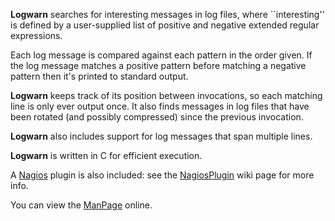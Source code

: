**Logwarn** searches for interesting messages in log files, where ``interesting'' is defined by a user-supplied list of positive and negative extended regular expressions.

Each log message is compared against each pattern in the order given.  If the log message matches a positive pattern before matching a negative pattern then it's printed to standard output.

**Logwarn** keeps track of its position between invocations, so each matching line is only ever output once.  It also finds messages in log files that have been rotated (and possibly compressed) since the previous invocation.

**Logwarn** also includes support for log messages that span multiple lines.

**Logwarn** is written in C for efficient execution.

A [Nagios](http://www.nagios.org/) plugin is also included: see the [NagiosPlugin](https://github.com/archiecobbs/logwarn/wiki/NagiosPlugin) wiki page for more info.

You can view the [ManPage](https://github.com/archiecobbs/logwarn/wiki/ManPage) online.
